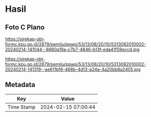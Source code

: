 # Hasil

## Foto C Plano

https://sirekap-obj-formc.kpu.go.id/2879/pemilu/ppwp/53/13/08/20/10/5313082010002-20240214-141044--8660a19a-c7b7-4846-b13f-eda41f59eccd.jpg

https://sirekap-obj-formc.kpu.go.id/2879/pemilu/ppwp/53/13/08/20/10/5313082010002-20240214-141319--ae611bf6-468b-4d13-a24a-4a20bb8a2405.jpg


## Metadata

| Key        | Value               |
| ---------- | ------------------- |
| Time Stamp | 2024-02-15 07:00:44 |




